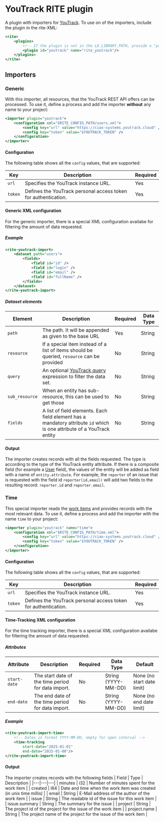 # YouTrack RITE plugin
A plugin with importers for [YouTrack](https://www.jetbrains.com/youtrack/).
To use on of the importers, include the plugin in the rite-XML:
```xml
<rite>
    <plugins>
        <!-- If the plugin is not in the LD_LIBRARY_PATH, provide a "path" attribute -->
        <plugin id="youtrack" name="rite_youtrack"/>
    </plugins>
</rite>
```
## Importers
### Generic
With this importer, all resources, that the YouTrack REST API offers can be processed.
To use it, define a process and add the importer **without** any name to your project:
```xml
<importer plugin="youtrack">
    <configuration xml="$RITE_CONFIG_PATH/users.xml">
        <config key="url" value="https://ciao-systems.youtrack.cloud" />
        <config key="token" value="$YOUTRACK_TOKEN" />
    </configuration>
</importer>
```
#### Configuration
The following table shows all the `config` values, that are supported:

| Key | Description | Required | 
|---|---|---|
| `url` | Specifies the YouTrack instance URL. | Yes |  
| `token` | Defines the YouTrack personal access token for authentication. | Yes | 
#### Generic XML configuration
For the generic importer, there is a special XML configuration availabe for
filtering the amount of data requested.
##### Example
```xml
<rite-youtrack-import>
    <dataset path="users"> 
        <fields>
            <field id="id" />
            <field id="login" />
            <field id="email" />
            <field id="fullName" />
        </fields>
    </dataset>
</rite-youtrack-import>
```

##### Dataset elements
| Element | Description | Required | Data Type |
|---|---|---|---|
| `path` | The path. It will be appended as given to the base URL | Yes | String |
| `resource`  | If a special item instead of a list of items should be queried, `resource` can be provided | No | String |
| `query`  | An optional [YouTrack query](https://www.jetbrains.com/help/youtrack/cloud/search-and-command-attributes.html?Search-and-Command-Attributes) expression to filter the data set. | No | String |
| `sub_resource`  | When an entity has sub-resource, this can be used to get those | No | String |
| `fields`  | A list of field elements. Each field element has a mandatory attribute `id` which is one attribute of a YouTrack entity | No | String |

#### Output
The importer creates records with all the fields requested. The type is according to the type of the YouTrack entity attribute. If there is a composite field (for example a [User](https://www.jetbrains.com/help/youtrack/devportal/api-entity-User.html) field), the values of the entity will be added as field with a name of `entity.attribute`. For example, the `reporter` of an issue that is requested with the field id `reporter(id,email)` will add two fields to the resulting record: `reporter.id` and `reporter.email`.



### Time
This special importer reads the [work items](https://www.jetbrains.com/help/youtrack/devportal/resource-api-workItems.html) and provides records with the most 
relevant data.
To use it, define a process and add the importer with the name `time` to your project:
```xml
<importer plugin="youtrack" name="time">
    <configuration xml="$RITE_CONFIG_PATH/time.xml">
        <config key="url" value="https://ciao-systems.youtrack.cloud" />
        <config key="token" value="$YOUTRACK_TOKEN" />
    </configuration>
</importer>
```
#### Configuration
The following table shows all the `config` values, that are supported:

| Key | Description | Required | 
|---|---|---|
| `url` | Specifies the YouTrack instance URL. | Yes |  
| `token` | Defines the YouTrack personal access token for authentication. | Yes | 

#### Time-Tracking XML configuration
For the time tracking importer, there is a special XML configuration availabe for
filtering the amount of data requested.
##### Attributes
| Attribute | Description | Required | Data Type | Default |
|---|---|---|---|---|
| `start-date` | The start date of the time period for data import. | No | String (YYYY-MM-DD) | None (no start date limit) |
| `end-date` | The end date of the time period for data import. | No | String (YYYY-MM-DD) | None (no end date limit) |
##### Example
```xml
<rite-youtrack-import-time>
    <!-- Dates in format YYYY-MM-DD, empty for open interval -->
    <time-tracking
        start-date="2025-01-01"
        end-date="2025-01-08"/>
</rite-youtrack-import-time>
```
#### Output
The importer creates records with the following fields
| Field | Type | Description |
|---|---|---|
| minutes  | i32  | Number of minutes spent for the work item  |
| created  | i64  | Date and time when the work item was created (in unix time millis)  |
| email | String  | E-Mail address of the author of the work item |
| issue   | String  | The readable id of the issue for this work item  |
| issue.summary | String  | The summary for the issue  |
| project  | String  | The project id of the project for the issue of the work item  |
| project.name | String  | The project name of the project for the issue of the work item |
